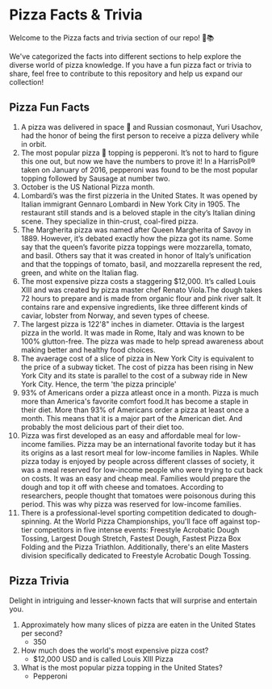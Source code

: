 # Pizza Facts & Trivia

Welcome to the Pizza facts and trivia section of our repo! 🍕📚

We've categorized the facts into different sections to help explore the diverse world of pizza knowledge. If you have a fun pizza fact or trivia to share, feel free to contribute to this repository and help us expand our collection!

## Pizza Fun Facts

1. A pizza was delivered in space 🚀 and Russian cosmonaut, Yuri Usachov, had the honor of being the first person to receive a pizza delivery while in orbit.
2. The most popular pizza 🍕 topping is pepperoni. It’s not to hard to figure this one out, but now we have the numbers to prove it! In a HarrisPoll® taken on January of 2016, pepperoni was found to be the most popular topping followed by Sausage at number two.
3. October is the US National Pizza month.
4. Lombardi’s was the first pizzeria in the United States. It was opened by Italian immigrant Gennaro Lombardi in New York City in 1905. The restaurant still stands and is a beloved staple in the city’s Italian dining scene. They specialize in thin-crust, coal-fired pizza.
5. The Margherita pizza was named after Queen Margherita of Savoy in 1889. However, it’s debated exactly how the pizza got its name.
   Some say that the queen’s favorite pizza toppings were mozzarella, tomato, and basil. Others say that it was created in honor of Italy’s unification and that the toppings of tomato, basil, and mozzarella represent the red, green, and white on the Italian flag.
6. The most expensive pizza costs a staggering $12,000. It’s called Louis XIII and was created by pizza master chef Renato Viola.The dough takes 72 hours to prepare and is made from organic flour and pink river salt. It contains rare and expensive ingredients, like three different kinds of caviar, lobster from Norway, and seven types of cheese.
7. The largest pizza is 122'8" inches in diameter. Ottavia is the largest pizza in the world. It was made in Rome, Italy and was known to be 100% glutton-free. The pizza was made to help spread awareness about making better and healthy food choices.
8. The avaerage cost of a slice of pizza in New York City is equivalent to the price of a subway ticket. The cost of pizza has been rising in New York City and its state is parallel to the cost of a subway ride in New York City. Hence, the term 'the pizza principle'
9. 93% of Americans order a pizza atleast once in a month. Pizza is much more than America's favorite comfort food.It has become a staple in their diet. More than 93% of Americans order a pizza at least once a month. This means that it is a major part of the American diet. And probably the most delicious part of their diet too.
10. Pizza was first developed as an easy and affordable meal for low-income families. Pizza may be an international favorite today but it has its origins as a last resort meal for low-income families in Naples.
    While pizza today is enjoyed by people across different classes of society, it was a meal reserved for low-income people who were trying to cut back on costs. It was an easy and cheap meal. Families would prepare the dough and top it off with cheese and tomatoes. According to researchers, people thought that tomatoes were poisonous during this period. This was why pizza was reserved for low-income families.
11. There is a professional-level sporting competition dedicated to dough-spinning. At the World Pizza Championships, you'll face off against top-tier competitors in five intense events: Freestyle Acrobatic Dough Tossing, Largest Dough Stretch, Fastest Dough, Fastest Pizza Box Folding and the Pizza Triathlon. Additionally, there's an elite Masters division specifically dedicated to Freestyle Acrobatic Dough Tossing.

## Pizza Trivia

Delight in intriguing and lesser-known facts that will surprise and entertain you.

1. Approximately how many slices of pizza are eaten in the United States per second?
   - 350
2. How much does the world's most expensive pizza cost?
   - $12,000 USD and is called Louis XIII Pizza
3. What is the most popular pizza topping in the United States?
   - Pepperoni
